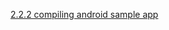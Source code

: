 [2.2.2 compiling android sample app](/appium/02_ruby_appium_native_android_automation/02_appium_ruby_console/02_compiling_the_android_sample_app.md)